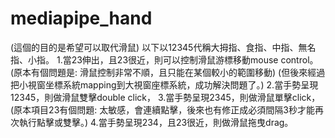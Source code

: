 # mediapipe_hand
(這個的目的是希望可以取代滑鼠)
以下以12345代稱大拇指、食指、中指、無名指、小指。
1.當23伸出，且23很近，則可以控制滑鼠游標移動mouse control。
     (原本有個問題是:  滑鼠控制非常不順，且只能在某個較小的範圍移動)
     (但後來經過把小視窗坐標系統mapping到大視窗座標系統，成功解決問題了。)
2.當手勢呈現12345，則做滑鼠雙擊double click， 
3.當手勢呈現2345，則做滑鼠單擊click， 
     (原本項目23有個問題:   太敏感，會連續點擊，後來也有修正成必須間隔3秒才能再次執行點擊或雙擊。)
4.當手勢呈現234，且23很近，則做滑鼠拖曳drag。
